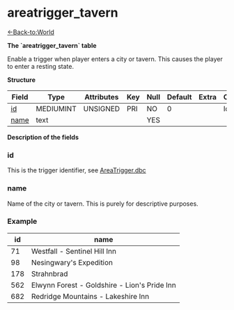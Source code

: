 # areatrigger\_tavern

[<-Back-to:World](database-world.md)

**The \`areatrigger\_tavern\` table**

Enable a trigger when player enters a city or tavern. This causes the player to enter a resting state.

**Structure**

| Field     | Type      | Attributes | Key | Null | Default | Extra | Comment    |
| --------- | --------- | ---------- | --- | ---- | ------- | ----- | ---------- |
| [id][1]   | MEDIUMINT | UNSIGNED   | PRI | NO   | 0       |       | Identifier |
| [name][2] | text      |            |     | YES  |         |       |            |

[1]: #id
[2]: #name

**Description of the fields**

### id

This is the trigger identifier, see [AreaTrigger.dbc](DBC-AreaTrigger)

### name

Name of the city or tavern. This is purely for descriptive purposes.

### Example

| id  | name                                         |
| --- | -------------------------------------------- |
| 71  | Westfall - Sentinel Hill Inn                 |
| 98  | Nesingwary's Expedition                      |
| 178 | Strahnbrad                                   |
| 562 | Elwynn Forest - Goldshire - Lion's Pride Inn |
| 682 | Redridge Mountains - Lakeshire Inn           |
